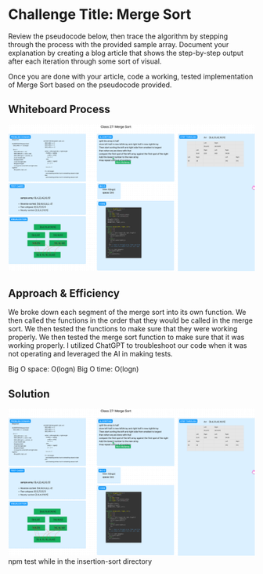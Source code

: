 # Challenge Title: Merge Sort

Review the pseudocode below, then trace the algorithm by stepping through the process with the provided sample array. Document your explanation by creating a blog article that shows the step-by-step output after each iteration through some sort of visual.

Once you are done with your article, code a working, tested implementation of Merge Sort based on the pseudocode provided.

## Whiteboard Process

![Alt text](../../../assets/CodeChallenge27WhiteBoard.png)

## Approach & Efficiency

We broke down each segment of the merge sort into its own function.  We then called the functions in the order that they would be called in the merge sort.  We then tested the functions to make sure that they were working properly.  We then tested the merge sort function to make sure that it was working properly. I utilized ChatGPT to troubleshoot our code when it was not operating and leveraged the AI in making tests.

Big O space: O(logn)
Big O time: O(logn)

## Solution

![Alt text](../../../assets/CodeChallenge27WhiteBoard.png)
npm test while in the insertion-sort directory
